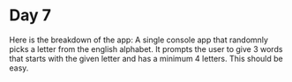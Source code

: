 # Day 7

Here is the breakdown of the app: A single console app that randomnly picks a letter from the english alphabet. It prompts the user to give 3 words that starts with the given letter and has a minimum 4 letters. This should be easy.